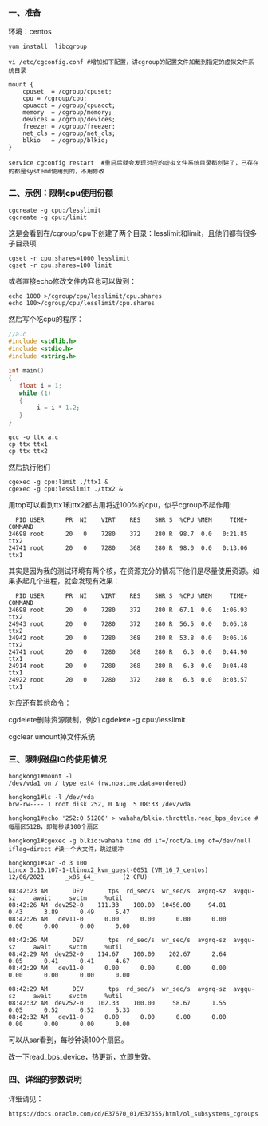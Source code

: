 

### 一、准备

环境：centos

```shell
yum install  libcgroup

vi /etc/cgconfig.conf #增加如下配置，讲cgroup的配置文件加载到指定的虚拟文件系统目录

mount {
    cpuset  = /cgroup/cpuset;
    cpu = /cgroup/cpu;
    cpuacct = /cgroup/cpuacct;
    memory  = /cgroup/memory;
    devices = /cgroup/devices;
    freezer = /cgroup/freezer;
    net_cls = /cgroup/net_cls;
    blkio   = /cgroup/blkio;
}

service cgconfig restart  #重启后就会发现对应的虚拟文件系统目录都创建了，已存在的都是systemd使用到的，不用修改

```



### 二、示例：限制cpu使用份额

```
cgcreate -g cpu:/lesslimit
cgcreate -g cpu:/limit
```

这是会看到在/cgroup/cpu下创建了两个目录：lesslimit和limit，且他们都有很多子目录项

```
cgset -r cpu.shares=1000 lesslimit
cgset -r cpu.shares=100 limit
```

或者直接echo修改文件内容也可以做到：

```
echo 1000 >/cgroup/cpu/lesslimit/cpu.shares
echo 100>/cgroup/cpu/lesslimit/cpu.shares
```

然后写个吃cpu的程序：

```c
//a.c
#include <stdlib.h>
#include <stdio.h>
#include <string.h>

int main()
{
   float i = 1;
   while (1)
   {
        i = i * 1.2;
   }
}
```

```shell
gcc -o ttx a.c
cp ttx ttx1
cp ttx ttx2
```

然后执行他们

```shell
cgexec -g cpu:limit ./ttx1 &
cgexec -g cpu:lesslimit ./ttx2 &
```

用top可以看到ttx1和ttx2都占用将近100%的cpu，似乎cgroup不起作用:

```shell
  PID USER      PR  NI    VIRT    RES    SHR S  %CPU %MEM     TIME+ COMMAND
24698 root      20   0    7280    372    280 R  98.7  0.0   0:21.85 ttx2
24741 root      20   0    7280    368    280 R  98.0  0.0   0:13.06 ttx1
```

其实是因为我的测试环境有两个核，在资源充分的情况下他们是尽量使用资源。如果多起几个进程，就会发现有效果：

```shell
  PID USER      PR  NI    VIRT    RES    SHR S  %CPU %MEM     TIME+ COMMAND
24698 root      20   0    7280    372    280 R  67.1  0.0   1:06.93 ttx2
24943 root      20   0    7280    372    280 R  56.5  0.0   0:06.18 ttx2
24942 root      20   0    7280    368    280 R  53.8  0.0   0:06.16 ttx2
24741 root      20   0    7280    368    280 R   6.3  0.0   0:44.90 ttx1
24914 root      20   0    7280    368    280 R   6.3  0.0   0:04.48 ttx1
24922 root      20   0    7280    372    280 R   6.3  0.0   0:03.57 ttx1
```

对应还有其他命令：

cgdelete删除资源限制，例如 cgdelete  -g cpu:/lesslimit

cgclear umount掉文件系统

### 三、限制磁盘IO的使用情况

```shell
hongkong1#mount -l
/dev/vda1 on / type ext4 (rw,noatime,data=ordered)

hongkong1#ls -l /dev/vda
brw-rw---- 1 root disk 252, 0 Aug  5 08:33 /dev/vda

hongkong1#echo '252:0 51200' > wahaha/blkio.throttle.read_bps_device #每扇区512B，即每秒读100个扇区

hongkong1#cgexec -g blkio:wahaha time dd if=/root/a.img of=/dev/null  iflag=direct #读一个大文件，跳过缓冲

hongkong1#sar -d 3 100
Linux 3.10.107-1-tlinux2_kvm_guest-0051 (VM_16_7_centos)        12/06/2021      _x86_64_        (2 CPU)

08:42:23 AM       DEV       tps  rd_sec/s  wr_sec/s  avgrq-sz  avgqu-sz     await     svctm     %util
08:42:26 AM  dev252-0    111.33    100.00  10456.00     94.81      0.43      3.89      0.49      5.47
08:42:26 AM   dev11-0      0.00      0.00      0.00      0.00      0.00      0.00      0.00      0.00

08:42:26 AM       DEV       tps  rd_sec/s  wr_sec/s  avgrq-sz  avgqu-sz     await     svctm     %util
08:42:29 AM  dev252-0    114.67    100.00    202.67      2.64      0.05      0.41      0.41      4.67
08:42:29 AM   dev11-0      0.00      0.00      0.00      0.00      0.00      0.00      0.00      0.00

08:42:29 AM       DEV       tps  rd_sec/s  wr_sec/s  avgrq-sz  avgqu-sz     await     svctm     %util
08:42:32 AM  dev252-0    102.33    100.00     58.67      1.55      0.05      0.52      0.52      5.33
08:42:32 AM   dev11-0      0.00      0.00      0.00      0.00      0.00      0.00      0.00      0.00

```

可以从sar看到，每秒钟读100个扇区。

改一下read_bps_device，热更新，立即生效。

### 四、详细的参数说明

详细请见：

```
https://docs.oracle.com/cd/E37670_01/E37355/html/ol_subsystems_cgroups.html
```

